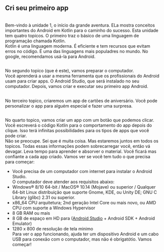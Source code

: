 <h2> Cri seu primeiro app </h2>
<br> 
Bem-vindo à unidade 1, o início da grande aventura.
ELa mostra conceitos importantes do Android em Kotlin para o caminho do sucesso.
Esta unidade tem quatro topicos. 
O primeiro traz o básico de uma linguagem de programação chamada Kotlin.
<br>
Kotlin é uma linguagem moderna.
É eficiente e tem recursos que evitam erros no código.
É uma das linguagens mais populadres no mundo.
No google, recomendamos usá-la para Android.

##

No segundo topico (que é este), vamos preparar o computador.
<br>
Você aprenderá a usar a mesma ferramenta que os profissionais do Android usam para criar apps.
O Android Studio, que será instalado no seu computador. 
Depois, vamos criar e executar seu primeiro app Android.

##

No terceiro topico, criaremos um app de cartões de aniversário.
Você pode personalizar o app para alguém especial e fazer uma surpresa.

##

No quarto topico, vamos criar um app com um botão que podemos clicar.
Você escreverá o código Kotlin para o comportamento do app depois do clique.
Isso terá infinitas possibilidades para os tipos de apps que você pode criar.
<br>
Não se preocupe. Sei que é muita coisa.
Mas estaremos juntos em todos os topicos.
Todas essas informações podem sobrecarregar você, então vá devagar.
Leva tempo para aprender e absorver o material.
Você ficará mas confiante a cada app criado.
Vamos ver se você tem tudo o que precisa para começar:
* Você precisa de um computador com internet para instalar o Android Studio.
<br> O computador deve atender aos requisitos abaixo:
* Windows® 8/10 64-bit / MacOS® 10.14 (Mojave) ou superior / Qualquer 64-bit Linux distribuição que suporte Gnome, KDE, ou Unity DE; GNU C Library (glibc) 2.31 ou superior.
* x86_64 CPU arquitetura; 2nd geração Intel Core ou mais novo, ou AMD CPU com suporte a Windows Hypervisor
* 8 GB RAM ou mais
* 8 GB de espaço em HD para (<a href="https://developer.android.com/studio">Android Studio</a> + Android SDK + Android Emulator)
* 1280 x 800 de resolução de tela minimo
<br> Para ver o app funcionando, ajuda ter um dispositivo Android e um cabo USB para conexão com o computador, mas não é obrigatótio.
Vamos começar!
